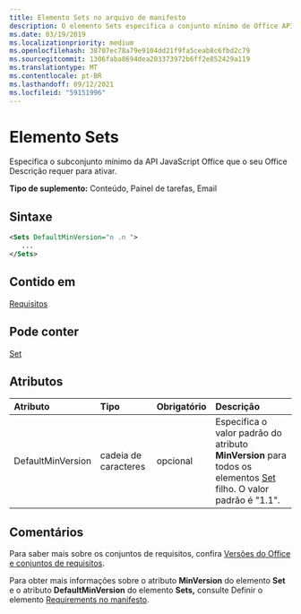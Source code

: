 ```yaml
---
title: Elemento Sets no arquivo de manifesto
description: O elemento Sets especifica o conjunto mínimo de Office API JavaScript que seu Office Desempio exige para ativar.
ms.date: 03/19/2019
ms.localizationpriority: medium
ms.openlocfilehash: 38707ec78a79e9104dd21f9fa5ceab8c6fbd2c79
ms.sourcegitcommit: 1306faba8694dea203373972b6ff2e852429a119
ms.translationtype: MT
ms.contentlocale: pt-BR
ms.lasthandoff: 09/12/2021
ms.locfileid: "59151996"
---
```

# <a name="sets-element"></a>Elemento Sets

Especifica o subconjunto mínimo da API JavaScript Office que o seu Office Descrição requer para ativar.

**Tipo de suplemento:** Conteúdo, Painel de tarefas, Email

## <a name="syntax"></a>Sintaxe

```XML
<Sets DefaultMinVersion="n .n ">
   ...
</Sets>
```

## <a name="contained-in"></a>Contido em

[Requisitos](requirements.md)

## <a name="can-contain"></a>Pode conter

[Set](set.md)

## <a name="attributes"></a>Atributos

|Atributo|Tipo|Obrigatório|Descrição|
|:-----|:-----|:-----|:-----|
|DefaultMinVersion|cadeia de caracteres|opcional|Especifica o valor padrão do atributo **MinVersion** para todos os elementos [Set](set.md) filho. O valor padrão é "1.1".|

## <a name="remarks"></a>Comentários

Para saber mais sobre os conjuntos de requisitos, confira [Versões do Office e conjuntos de requisitos](../../develop/office-versions-and-requirement-sets.md).

Para obter mais informações sobre o atributo **MinVersion** do elemento **Set** e o atributo **DefaultMinVersion** do elemento **Sets,** consulte Definir o elemento [Requirements no manifesto](../../develop/specify-office-hosts-and-api-requirements.md#set-the-requirements-element-in-the-manifest).

